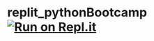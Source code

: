 # replit_pythonBootcamp[![Run on Repl.it](https://replit.com/badge/github/hbgraph/replit_pythonBootcamp)](https://replit.com/new/github/hbgraph/replit_pythonBootcamp)
